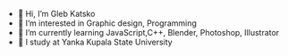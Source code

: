 - 👋 Hi, I’m Gleb Katsko
- 👀 I’m interested in Graphic design, Programming
- 🌱 I’m currently learning JavaScript,C++, Blender, Photoshop, Illustrator
- 💞️ I study at Yanka Kupala State University

<!---
KckGlb/KckGlb is a ✨ special ✨ repository because its `README.md` (this file) appears on your GitHub profile.
You can click the Preview link to take a look at your changes.
--->
